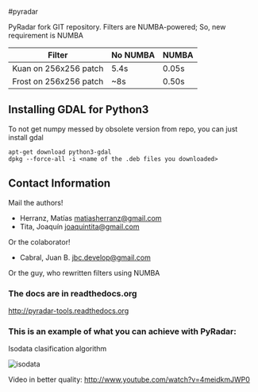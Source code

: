 #pyradar

PyRadar fork GIT repository.
Filters are NUMBA-powered; So, new requirement is NUMBA

|      Filter           |      No NUMBA       |      NUMBA          |
|-----------------------|---------------------|---------------------|
| Kuan on 256x256 patch |        5.4s         |       0.05s         |
| Frost on 256x256 patch|        ~8s          |       0.50s         |



## Installing GDAL for Python3

To not get numpy messed by obsolete version from repo, you can just install gdal

    apt-get download python3-gdal
    dpkg --force-all -i <name of the .deb files you downloaded>

## Contact Information

Mail the authors!
  *  Herranz, Matías <matiasherranz@gmail.com>
  *  Tita, Joaquín <joaquintita@gmail.com>

Or the colaborator!
  *  Cabral, Juan B. <jbc.develop@gmail.com>

Or the guy, who rewritten filters using NUMBA



### The docs are in readthedocs.org

http://pyradar-tools.readthedocs.org

### This is an example of what you can achieve with PyRadar:

Isodata clasification algorithm

<img align="CENTER"
     src="https://raw.github.com/PyRadar/pyradar/master/stuff/imgs/isodata.gif"
     alt="isodata"/>

Video in better quality: http://www.youtube.com/watch?v=4meidkmJWP0
